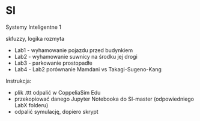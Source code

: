 # SI
Systemy Inteligentne 1

skfuzzy, logika rozmyta

- Lab1 - wyhamowanie pojazdu przed budynkiem
- Lab2 - wyhamowanie suwnicy na środku jej drogi
- Lab3 - parkowanie prostopadłe
- Lab4 - Lab2 porównanie Mamdani vs Takagi-Sugeno-Kang

Instrukcja:
- plik .ttt odpalić w CoppeliaSim Edu
- przekopiować danego Jupyter Notebooka do SI-master (odpowiedniego LabX folderu)
- odpalić symulację, dopiero skrypt
